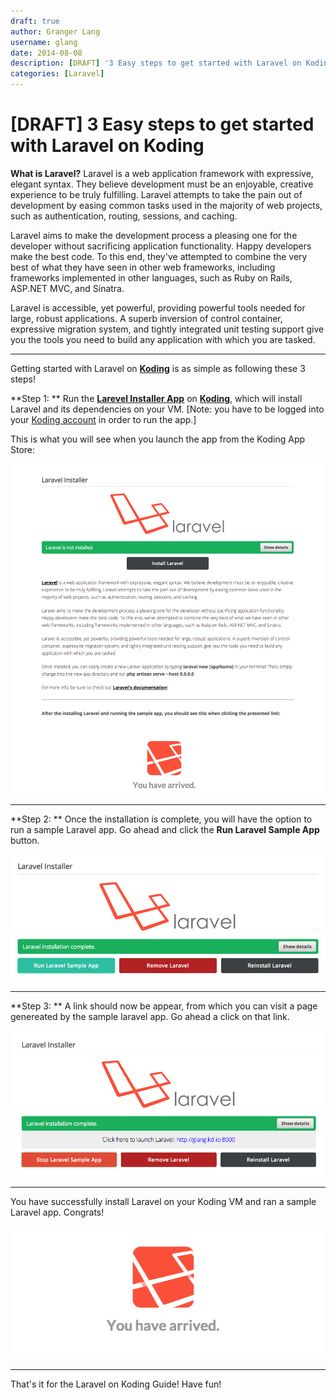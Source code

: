 ```yaml
---
draft: true
author: Granger Lang
username: glang
date: 2014-08-08
description: [DRAFT] '3 Easy steps to get started with Laravel on Koding'
categories: [Laravel]
---
```


# [DRAFT] 3 Easy steps to get started with Laravel on Koding

**What is Laravel?** 
Laravel is a web application framework with expressive, elegant syntax. They believe development must be an enjoyable, creative experience to be truly fulfilling. Laravel attempts to take the pain out of development by easing common tasks used in the majority of web projects, such as authentication, routing, sessions, and caching.

Laravel aims to make the development process a pleasing one for the developer without sacrificing application functionality. Happy developers make the best code. To this end, they've attempted to combine the very best of what they have seen in other web frameworks, including frameworks implemented in other languages, such as Ruby on Rails, ASP.NET MVC, and Sinatra.

Laravel is accessible, yet powerful, providing powerful tools needed for large, robust applications. A superb inversion of control container, expressive migration system, and tightly integrated unit testing support give you the tools you need to build any application with which you are tasked.

___

Getting started with Laravel on [**Koding**](https://koding.com) is as simple as following these 3 steps!

**Step 1: **
Run the [**Larevel Installer App**](https://koding.com/Laravel) on [**Koding**](https://koding.com), which will install Laravel and its dependencies on your VM. [Note: you have to be 
logged into your [Koding account](https://koding.com/Login) in order to run the app.]


This is what you will see when you launch the app from the Koding App Store:


![alt tag](l1.png)
___

**Step 2: **
Once the installation is complete, you will have the option to run a sample Laravel app. Go ahead and click the **Run Laravel Sample App** button.


![alt tag](l2.png)
___

**Step 3: **
A link should now be appear, from which you can visit a page genereated by the sample laravel app. Go ahead a click on that link.


![alt tag](l3.png)
___

You have successfully install Laravel on your Koding VM and ran a sample Laravel app. Congrats!

![alt tag](l4.png)
___


That's it for the Laravel on Koding Guide! Have fun!